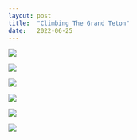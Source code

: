 ```yaml
---
layout: post
title:  "Climbing The Grand Teton"
date:   2022-06-25
---
```


![]({{site.baseurl}}/assets/lazy/2022-06-24--10-57-55.jpeg)

![]({{site.baseurl}}/assets/lazy/2022-06-24--08-07-43.jpeg)

![]({{site.baseurl}}/assets/lazy/2022-06-24--11-33-13.jpeg)

![]({{site.baseurl}}/assets/lazy/2022-06-24--12-44-17.jpeg)

![]({{site.baseurl}}/assets/lazy/2022-06-25--09-28-08.jpeg)

![]({{site.baseurl}}/assets/lazy/2022-06-25--08-47-13.jpeg)
